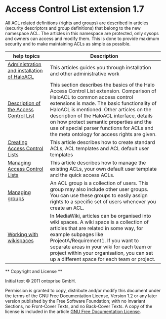 # Access Control List extension 1.7
All ACL related definitions (rights and groups) are described in articles (security descriptors and group definitions) that belong to the new namespace ACL. The articles in this namespace are protected, only sysops and owners can access and modify them. This is done to provide maximum security and to make maintaining ACLs as simple as possible.

| help topics                                   | Description             |
|-----------------------------------------------|-------------------------|
| [Administration and installation of HaloACL](AdministrationAndInstallationOfHaloACL.md) | This articles guides you through installation and other administrative work |
| [Description of the Access Control List](DescriptionOfTheAccessControlList.md) | This section describes the basics of the Halo Access Control List extension. Comparison of HaloACL to common access control extensions is made. The basic functionality of HaloACL is mentioned. Other articles on the description of the HaloACL interface, details on how protect semantic properties and the use of special parser functions for ACLs and the meta ontology for access rights are given. |
| [Creating Access Control Lists](CreatingAccessControlLists.md) | This article describes how to create standard ACLs, ACL templates and ACL default user templates |
| [Managing Access Control Lists](ManagingAccessControlLists.md) | This article describes how to manage the existing ACLs, your own default user template and the quick access ACLs.|
| [Managing groups](ManagingGroups.md) | An ACL group is a collection of users. This group may also include other user groups. You can use these groups to easily assign rights to a specific set of users whenever you create an ACL. |
| [Working with wikispaces](WorkingWithWikispaces.md) | In MediaWiki, articles can be organised into wiki spaces. A wiki space is a collection of articles that are related in some way, for example subpages like ProjectA/Requirement1. If you want to separate areas in your wiki for each team or project within your organisation, you can set up a different space for each team or project. |

** Copyright and License **

Initial text © 2011 ontoprise GmbH.

Permission is granted to copy, distribute and/or modify this document under the terms of the GNU Free Documentation License, Version 1.2 or any later version published by the Free Software Foundation; with no Invariant Sections, no Front-Cover Texts, and no Back-Cover Texts. A copy of the license is included in the article [GNU Free Documentation License](http://www.gnu.org/licenses/fdl.html).
